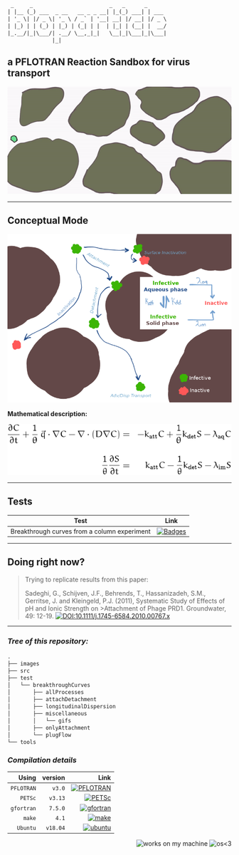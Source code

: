 ```
 _     _                        _   _      _
| |__ (_) ___  _ __   __ _ _ __| |_(_) ___| | ___
| '_ \| |/ _ \| '_ \ / _` | '__| __| |/ __| |/ _ \
| |_) | | (_) | |_) | (_| | |  | |_| | (__| |  __/
|_.__/|_|\___/| .__/ \__,_|_|   \__|_|\___|_|\___|
              |_|
```

## **a PFLOTRAN Reaction Sandbox for virus transport**

<img src="./images/virusBlob.gif" alt="gifBiopartcile" width="600"/>

***

## Conceptual Mode

<img src="./images/virusPath.png" alt="virusPaths" width="600"/>

**Mathematical description:**

<img src="./images/Eqn1.png" alt="Math framework" width="600"/>

***

## Tests

|Test|Link|
|---|---|
|Breakthrough curves from a column experiment | [![Badges](https://img.shields.io/badge/Test-PFLOTRAN-9cf.svg)](https://github.com/edsaac/VirusTransport_RxSandbox/tree/master/test/breakthroughCurves/)|

***

## Doing right now?

>Trying to replicate results from this paper: 
>
>Sadeghi, G., Schijven, J.F., Behrends, T., Hassanizadeh, S.M., Gerritse, J. and Kleingeld, P.J. (2011), Systematic Study of Effects of pH and Ionic Strength on >Attachment of Phage PRD1. Groundwater, 49: 12-19. [![DOI:10.1111/j.1745-6584.2010.00767.x](https://zenodo.org/badge/DOI/10.1111/j.1745-6584.2010.00767.x.svg)](https://doi.org/10.1111/j.1745-6584.2010.00767.x)
>

***

### ***Tree of this repository:***
```
.
├── images
├── src
├── test
│   └── breakthroughCurves
│       ├── allProcesses
│       ├── attachDetachment
│       ├── longitudinalDispersion
│       ├── miscellaneous
│       │   └── gifs
│       ├── onlyAttachment
│       └── plugFlow
└── tools
```

### ***Compilation details***

|Using|version|Link|
|--:|--:|--:|
|`PFLOTRAN`|`v3.0`|[![PFLOTRAN](https://img.shields.io/badge/&#x1f4a7;-PFLOTRAN-blue?style=flat)](https://www.pflotran.org/)|
|`PETSc`|`v3.13`|[![PETSc](https://img.shields.io/badge/&#129518;-PETSc-blue?style=flat)](https://www.mcs.anl.gov/petsc/)|
|`gfortran`|`7.5.0`|[![gfortran](https://img.shields.io/badge/-GNU%20Fortran-A42E2B?style=flat&logo=GNU)](https://gcc.gnu.org/fortran/)|
|`make`|`4.1`|[![make](https://img.shields.io/badge/-GNU%20Make-A42E2B?style=flat&logo=GNU)](https://www.gnu.org/software/make/)|
|`Ubuntu`|`v18.04`|[![ubuntu](https://img.shields.io/badge/-Ubuntu-black?style=flat&logo=ubuntu)](https://ubuntu.com/)|


<p align="right">
<img src="https://forthebadge.com/images/badges/works-on-my-machine.svg" alt="works on my machine"/>

<img src="https://badges.frapsoft.com/os/v1/open-source.png?v=103" alt="os<3"/>
</p>

